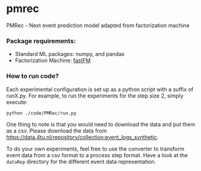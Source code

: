 # pmrec
PMRec - Next event prediction model adapted from factorization machine

### Package requirements:
- Standard ML packages: numpy, and pandas
- Factorization Machine: [fastFM](https://github.com/ibayer/fastFM)

### How to run code?
Each experimental configuration is set up as a python script with a suffix of runX.py. For example, to run the experiments for the step size 2, simply execute:
```
python ./code/PMRec/run.py
```

One thing to note is that you would need to download the data and put them as a csv. Please download the data from https://data.4tu.nl/repository/collection:event_logs_synthetic.

To do your own experiments, feel free to use the converter to transform event data from a csv format to a process step format. Have a look at the ```dataRep``` directory for the different event data representation.
